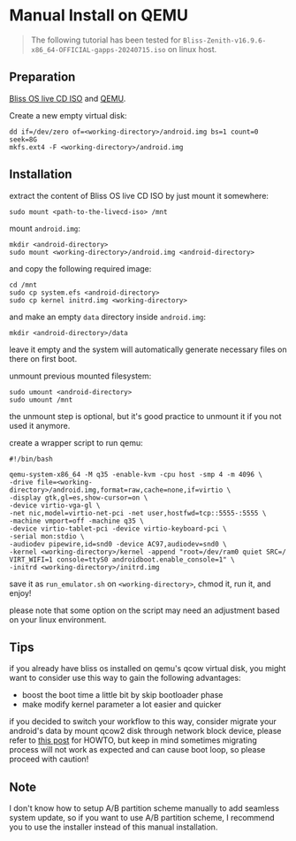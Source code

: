 # Manual Install on QEMU

> The following tutorial has been tested for `Bliss-Zenith-v16.9.6-x86_64-OFFICIAL-gapps-20240715.iso` on linux host.

## Preparation

[Bliss OS live CD ISO](https://blissos.org/index.html#download) and [QEMU](https://www.qemu.org/download).

Create a new empty virtual disk:

```
dd if=/dev/zero of=<working-directory>/android.img bs=1 count=0 seek=8G
mkfs.ext4 -F <working-directory>/android.img
```

## Installation

extract the content of Bliss OS live CD ISO by just mount it somewhere:

```
sudo mount <path-to-the-livecd-iso> /mnt
```

mount `android.img`:

```
mkdir <android-directory>
sudo mount <working-directory>/android.img <android-directory>
```

and copy the following required image:

```
cd /mnt
sudo cp system.efs <android-directory>
sudo cp kernel initrd.img <working-directory>
```

and make an empty `data` directory inside `android.img`:

```
mkdir <android-directory>/data
```

leave it empty and the system will automatically generate necessary files on there on first boot.

unmount previous mounted filesystem:
```
sudo umount <android-directory>
sudo umount /mnt
```

the unmount step is optional, but it's good practice to unmount it if you not used it anymore.

create a wrapper script to run qemu:

```
#!/bin/bash

qemu-system-x86_64 -M q35 -enable-kvm -cpu host -smp 4 -m 4096 \
-drive file=<working-directory>/android.img,format=raw,cache=none,if=virtio \
-display gtk,gl=es,show-cursor=on \
-device virtio-vga-gl \
-net nic,model=virtio-net-pci -net user,hostfwd=tcp::5555-:5555 \
-machine vmport=off -machine q35 \
-device virtio-tablet-pci -device virtio-keyboard-pci \
-serial mon:stdio \
-audiodev pipewire,id=snd0 -device AC97,audiodev=snd0 \
-kernel <working-directory>/kernel -append "root=/dev/ram0 quiet SRC=/ VIRT_WIFI=1 console=ttyS0 androidboot.enable_console=1" \
-initrd <working-directory>/initrd.img
```

save it as `run_emulator.sh` on `<working-directory>`, chmod it, run it, and enjoy!

please note that some option on the script may need an adjustment based on your linux environment.

## Tips

if you already have bliss os installed on qemu's qcow virtual disk, you might want to consider use this way to gain the following advantages:
- boost the boot time a little bit by skip bootloader phase
- make modify kernel parameter a lot easier and quicker

if you decided to switch your workflow to this way, consider migrate your android's data by mount qcow2 disk through network block device, please refer to [this post](https://unix.stackexchange.com/questions/268460/how-to-mount-qcow2-image) for HOWTO, but keep in mind sometimes migrating process will not work as expected and can cause boot loop, so please proceed with caution!

## Note
I don't know how to setup A/B partition scheme manually to add seamless system update, so if you want to use A/B partition scheme, I recommend you to use the installer instead of this manual installation.
